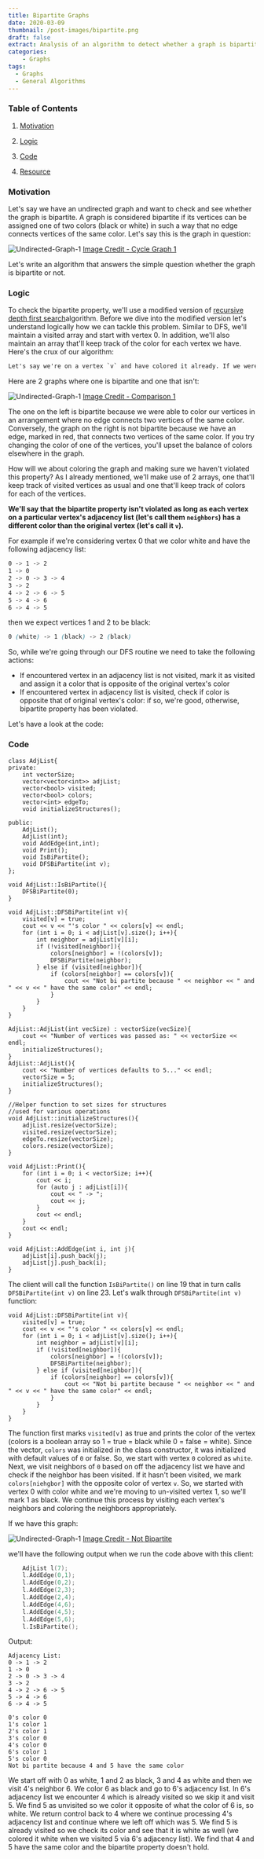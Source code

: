 ```yaml
---
title: Bipartite Graphs
date: 2020-03-09
thumbnail: /post-images/bipartite.png
draft: false
extract: Analysis of an algorithm to detect whether a graph is bipartite
categories: 
    - Graphs
tags:
  - Graphs
  - General Algorithms
---
```


### Table of Contents

1. [Motivation](#motivation)

2. [Logic](#logic)

3. [Code](#code)

4. [Resource](#resources)

### Motivation

Let's say we have an undirected graph and want to check and see whether the graph is bipartite. A graph is considered bipartite if its vertices can be assigned one of two colors (black or white) in such a way that no edge connects vertices of the same color. Let's say this is the graph in question:

![Undirected-Graph-1](images/cycledetection/example.png) [Image Credit - Cycle Graph 1](https://graphonline.ru/en/)

Let's write an algorithm that answers the simple question whether the graph is bipartite or not.

### Logic

 To check the bipartite property, we'll use a modified version of [recursive depth first search](/graphs#depth-first-search)algorithm. Before we dive into the modified version let's understand logically how we can tackle this problem. Similar to DFS, we'll maintain a visited array and start with vertex 0. In addition, we'll also maintain an array that'll keep track of the color for each vertex we have. Here's the crux of our algorithm:
 
```css
Let's say we're on a vertex `v` and have colored it already. If we were to iterate through the adjacency list of this vertex `v` and find a neighbor `u` that has also been colored and `v` and `u` have difference colors, our graph is bipartite. This property has to hold for each vertex and its neighbor. 
```

Here are 2 graphs where one is bipartite and one that isn't:

![Undirected-Graph-1](images/bipartite/comparison1.png) [Image Credit - Comparison 1](https://graphonline.ru/en/)

The one on the left is bipartite because we were able to color our vertices in an arrangement where no edge connects two vertices of the same color. Conversely, the graph on the right is not bipartite because we have an edge, marked in red, that connects two vertices of the same color. If you try changing the color of one of the vertices, you'll upset the balance of colors elsewhere in the graph.

How will we about coloring the graph and making sure we haven't violated this property? As I already mentioned, we'll make use of 2 arrays, one that'll keep track of visited vertices as usual and one that'll keep track of colors for each of the vertices. 

**We'll say that the bipartite property isn't violated as long as each vertex on a particular vertex's adjacency list (let's call them `neighbors`) has a different color than the original vertex (let's call it `v`).** 

For example if we're considering vertex 0 that we color white and have the following adjacency list:  

```css
0 -> 1 -> 2
1 -> 0
2 -> 0 -> 3 -> 4
3 -> 2
4 -> 2 -> 6 -> 5
5 -> 4 -> 6
6 -> 4 -> 5
``` 

then we expect vertices 1 and 2 to be black:
```css
0 (white) -> 1 (black) -> 2 (black)
``` 

So, while we're going through our DFS routine we need to take the following actions:

- If encountered vertex in an adjacency list is not visited, mark it as visited and assign it a color that is opposite of the original vertex's color
- If encountered vertex in adjacency list is visited, check if color is opposite that of original vertex's color: if so, we're good, otherwise, bipartite property has been violated. 

Let's have a look at the code:

### Code

```cpp{numberLines: true}
class AdjList{
private:
    int vectorSize;
    vector<vector<int>> adjList;
    vector<bool> visited;
    vector<bool> colors;
    vector<int> edgeTo;
    void initializeStructures();
    
public:
    AdjList();
    AdjList(int);
    void AddEdge(int,int);
    void Print();
    void IsBiPartite();
    void DFSBiPartite(int v);
};

void AdjList::IsBiPartite(){
    DFSBiPartite(0);
}

void AdjList::DFSBiPartite(int v){
    visited[v] = true;
    cout << v << "'s color " << colors[v] << endl;
    for (int i = 0; i < adjList[v].size(); i++){
        int neighbor = adjList[v][i];
        if (!visited[neighbor]){
            colors[neighbor] = !(colors[v]);
            DFSBiPartite(neighbor);
        } else if (visited[neighbor]){
            if (colors[neighbor] == colors[v]){
                cout << "Not bi partite because " << neighbor << " and " << v << " have the same color" << endl;
            }
        }
    }
}

AdjList::AdjList(int vecSize) : vectorSize(vecSize){
    cout << "Number of vertices was passed as: " << vectorSize << endl;
    initializeStructures();
}
AdjList::AdjList(){
    cout << "Number of vertices defaults to 5..." << endl;
    vectorSize = 5;
    initializeStructures();
}

//Helper function to set sizes for structures
//used for various operations
void AdjList::initializeStructures(){
    adjList.resize(vectorSize);
    visited.resize(vectorSize);
    edgeTo.resize(vectorSize);
    colors.resize(vectorSize);
}

void AdjList::Print(){
    for (int i = 0; i < vectorSize; i++){
        cout << i;
        for (auto j : adjList[i]){
            cout << " -> ";
            cout << j;
        }
        cout << endl;
    }
    cout << endl;
}

void AdjList::AddEdge(int i, int j){
    adjList[i].push_back(j);
    adjList[j].push_back(i);
}
```

The client will call the function `IsBiPartite()` on line 19 that in turn calls `DFSBiPartite(int v)` on line 23. Let's walk through `DFSBiPartite(int v)` function:

```cpp{numberLines: 23}
void AdjList::DFSBiPartite(int v){
    visited[v] = true;
    cout << v << "'s color " << colors[v] << endl;
    for (int i = 0; i < adjList[v].size(); i++){
        int neighbor = adjList[v][i];
        if (!visited[neighbor]){
            colors[neighbor] = !(colors[v]);
            DFSBiPartite(neighbor);
        } else if (visited[neighbor]){
            if (colors[neighbor] == colors[v]){
                cout << "Not bi partite because " << neighbor << " and " << v << " have the same color" << endl;
            }
        }
    }
}
```

The function first marks `visited[v]` as true and prints the color of the vertex (colors is a boolean array so 1 = true = black while 0 = false = white). Since the vector, `colors` was initialized in the class constructor, it was initialized with default values of `0` or false. So, we start with vertex `0` colored as `white`. Next, we visit neighbors of `0` based on off the adjacency list we have and check if the neighbor has been visited. If it hasn't been visited, we mark `colors[niehgbor]` with the opposite color of vertex `v`. So, we started with vertex 0 with color white and we're moving to un-visited vertex 1, so we'll mark 1 as black. We continue this process by visiting each vertex's neighbors and coloring the neighbors appropriately.

If we have this graph: 

![Undirected-Graph-1](images/bipartite/notbipartite.png) [Image Credit - Not Bipartite](https://graphonline.ru/en/)

we'll have the following output when we run the code above with this client:

```cpp
    AdjList l(7);
    l.AddEdge(0,1);
    l.AddEdge(0,2);
    l.AddEdge(2,3);
    l.AddEdge(2,4);
    l.AddEdge(4,6);
    l.AddEdge(4,5);
    l.AddEdge(5,6);
    l.IsBiPartite();
```

Output:

```
Adjacency List:
0 -> 1 -> 2
1 -> 0
2 -> 0 -> 3 -> 4
3 -> 2
4 -> 2 -> 6 -> 5
5 -> 4 -> 6
6 -> 4 -> 5

0's color 0
1's color 1
2's color 1
3's color 0
4's color 0
6's color 1
5's color 0
Not bi partite because 4 and 5 have the same color
```

We start off with 0 as white, 1 and 2 as black, 3 and 4 as white and then we visit 4's neighbor 6. We color 6 as black and go to 6's adjacency list. In 6's adjacency list we encounter 4 which is already visited so we skip it and visit 5. We find 5 as unvisited so we color it opposite of what the color of 6 is, so white. We return control back to 4 where we continue processing 4's adjacency list and continue where we left off which was 5. We find 5 is already visited so we check its color and see that it is white as well (we colored it white when we visited 5 via 6's adjacency list). We find that 4 and 5 have the same color and the bipartite property doesn't hold. 




